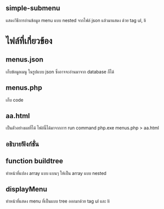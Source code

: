 ## simple-submenu
แสดงวิธีการอ่านข้อมูล menu แบบ nested จากไฟล์ json แล้วมาแสดง ด้วย tag ul, li

# ไฟล์ที่เกี่ยวข้อง
## menus.json
เก็บข้อมูลเมนู ในรูปแบบ json ซึ่งอาจจะอ่านมาจาก database ก็ได้

## menus.php
เก็บ code

## aa.html 
เป็นตัวอย่างผลที่ได้ ไฟล์นี้ได้มาจากการ run command php.exe menus.php > aa.html

## อธิบายฟังก์ชั่น

## function buildtree
ทำหน้าที่แปลง array แบบ แบนๆ ให้เป็น array แบบ nested

## displayMenu
ทำหน้าที่แสดง menu ที่เป็นแบบ tree ออกมาด้วย tag ul และ li
